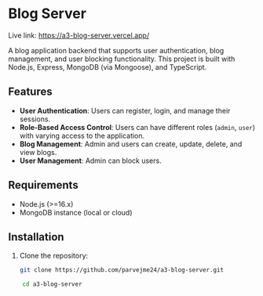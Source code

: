 # Blog Server
Live link: https://a3-blog-server.vercel.app/

A blog application backend that supports user authentication, blog management, and user blocking functionality. This project is built with Node.js, Express, MongoDB (via Mongoose), and TypeScript.

## Features

- **User Authentication**: Users can register, login, and manage their sessions.
- **Role-Based Access Control**: Users can have different roles (`admin`, `user`) with varying access to the application.
- **Blog Management**: Admin and users can create, update, delete, and view blogs.
- **User Management**: Admin can block users.

## Requirements

- Node.js (>=16.x)
- MongoDB instance (local or cloud)

## Installation

1. Clone the repository:

   ```bash
   git clone https://github.com/parvejme24/a3-blog-server.git

  ```bash 
      cd a3-blog-server
